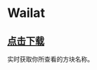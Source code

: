 # Wailat

## [点击下载](https://www.spigotmc.org/resources/wailat-inspired-by-forge-waila-mod-itemsadder-compatibility.67040/)

实时获取你所查看的方块名称。

<figure><img src="../../.gitbook/assets/wailat.png" alt=""><figcaption></figcaption></figure>
